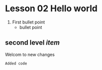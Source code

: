 # Lesson 02 Hello world
1. First bullet point
    * bullet point

## second **level** *item*


Welcom to new changes
```
Added code
```